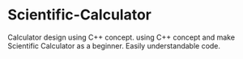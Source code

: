 # Scientific-Calculator
Calculator design using C++ concept.
using C++ concept and make Scientific Calculator as a beginner. Easily understandable code.
